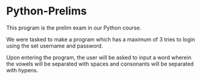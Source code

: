 # Python-Prelims

This program is the prelim exam in our Python course.

We were tasked to make a program which has a maximum of 
3 tries to login using the set username and password. 

Upon entering the program, the user will be asked to input
a word wherein the vowels will be separated with spaces and
consonants will be separated with hypens.